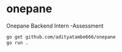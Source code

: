 # onepane
Onepane Backend Intern -Assessment

```bash
go get github.com/adityatambe666/onepane
go run .
```
